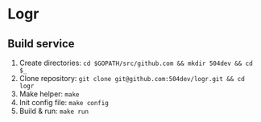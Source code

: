 # Logr

## Build service
1. Create directories:
    `cd $GOPATH/src/github.com && mkdir 504dev && cd $_`
2. Clone repository:
    `git clone git@github.com:504dev/logr.git && cd logr`
3. Make helper:
    `make`
4. Init config file:
    `make config`
5. Build & run:
    `make run`